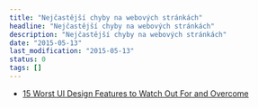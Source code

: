```yaml
---
title: "Nejčastější chyby na webových stránkách"
headline: "Nejčastější chyby na webových stránkách"
description: "Nejčastější chyby na webových stránkách"
date: "2015-05-13"
last_modification: "2015-05-13"
status: 0
tags: []
---
```


- [15 Worst UI Design Features to Watch Out For and Overcome](http://www.onextrapixel.com/2015/05/13/15-worst-ui-design-features-to-watch-out-for-and-overcome/)